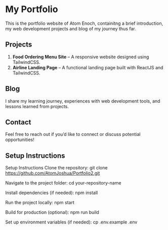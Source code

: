 # My Portfolio

This is the portfolio website of Atom Enoch, containitng a brief introduction, my web development projects and blog of my journey thus far.

## Projects

1. **Food Ordering Menu Site** – A responsive website designed using TailwindCSS.
2. **Airline Landing Page** – A functional landing page built with ReactJS and TailwindCSS.

## Blog

I share my learning journey, experiences with web development tools, and lessons learned from projects.

## Contact

Feel free to reach out if you’d like to connect or discuss potential opportunities!


## Setup Instructions

Setup Instructions
Clone the repository:
git clone https://github.com/AtomJoshua/Portfolio2.git

Navigate to the project folder:
cd your-repository-name

Install dependencies (if needed):
npm install

Run the project locally:
npm start

Build for production (optional):
npm run build

Set up environment variables (if needed):
cp .env.example .env

